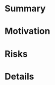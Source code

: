 # Summary
<!-- High-level description of the proposed change. -->

# Motivation
<!-- Why is the change needed? -->

# Risks
<!-- If there are risks to the stability or maintainability of the project,
even if only during a transition phase, please describe how the transition will
be managed. Is coordination with downstream users required? -->

# Details
<!-- Additional detail about changes to the design and code which is relevant
to reviewers. -->
